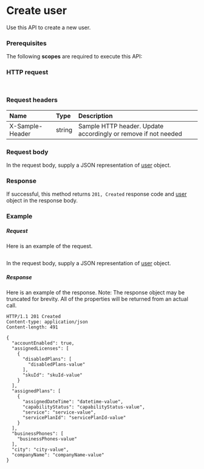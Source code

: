 # Create user

Use this API to create a new user.
### Prerequisites
The following **scopes** are required to execute this API: 
### HTTP request
<!-- { "blockType": "ignored" } -->
```http


```
### Request headers
| Name       | Type | Description|
|:---------------|:--------|:----------|
| X-Sample-Header  | string  | Sample HTTP header. Update accordingly or remove if not needed|

### Request body
In the request body, supply a JSON representation of [user](../resources/user.md) object.


### Response
If successful, this method returns `201, Created` response code and [user](../resources/user.md) object in the response body.

### Example
##### Request
Here is an example of the request.
<!-- {
  "blockType": "request",
  "name": "create_user_from_user"
}-->
```http

```
In the request body, supply a JSON representation of [user](../resources/user.md) object.
##### Response
Here is an example of the response. Note: The response object may be truncated for brevity. All of the properties will be returned from an actual call.
<!-- {
  "blockType": "response",
  "truncated": true,
  "@odata.type": "microsoft.graph.user"
} -->
```http
HTTP/1.1 201 Created
Content-type: application/json
Content-length: 491

{
  "accountEnabled": true,
  "assignedLicenses": [
    {
      "disabledPlans": [
        "disabledPlans-value"
      ],
      "skuId": "skuId-value"
    }
  ],
  "assignedPlans": [
    {
      "assignedDateTime": "datetime-value",
      "capabilityStatus": "capabilityStatus-value",
      "service": "service-value",
      "servicePlanId": "servicePlanId-value"
    }
  ],
  "businessPhones": [
    "businessPhones-value"
  ],
  "city": "city-value",
  "companyName": "companyName-value"
}
```

<!-- uuid: 8fcb5dbc-d5aa-4681-8e31-b001d5168d79
2015-10-25 14:57:30 UTC -->
<!-- {
  "type": "#page.annotation",
  "description": "Create user",
  "keywords": "",
  "section": "documentation",
  "tocPath": ""
}-->